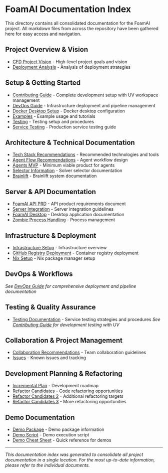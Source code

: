 # FoamAI Documentation Index

This directory contains all consolidated documentation for the FoamAI project. All markdown files from across the repository have been gathered here for easy access and navigation.

## Project Overview & Vision
- [CFD Project Vision](cfd_project_vision.md) - High-level project goals and vision
- [Deployment Analysis](DEPLOYMENT_ANALYSIS.md) - Analysis of deployment strategies

## Setup & Getting Started
- [Contributing Guide](Contributing.md) - Complete development setup with UV workspace management
- [DevOps Guide](DevOps.md) - Infrastructure deployment and pipeline management
- [Docker Desktop Setup](docker_desktop_README.md) - Docker desktop configuration
- [Examples](examples_README.md) - Example usage and tutorials
- [Testing](tests_README.md) - Testing setup and procedures
- [Service Testing](TESTING.md) - Production service testing guide

## Architecture & Technical Documentation
- [Tech Stack Recommendations](tech_stack_recommendations.md) - Recommended technologies and tools
- [Agent Flow Recommendations](agent_flow_recommendations.md) - Agent workflow design
- [Agents MVP](agentsMVP.md) - Minimum viable product for agents
- [Selector Information](selectorInfo.md) - Solver selector documentation
- [Brainlift](Brainlift.md) - Brainlift system documentation

## Server & API Documentation
- [FoamAI API PRD](FOAMAI_API_prd.md) - API product requirements document
- [Server Integration](SERVER_INTEGRATION.md) - Server integration guidelines
- [FoamAI Desktop](foamai_desktop_README.md) - Desktop application documentation
- [Zombie Process Handling](ZOMBIE_PROCESS_HANDLING.md) - Process management

## Infrastructure & Deployment
- [Infrastructure Setup](infra_README.md) - Infrastructure overview
- [GitHub Registry Deployment](GITHUB_REGISTRY_DEPLOYMENT.md) - Container registry deployment
- [Nix Setup](nix_README.md) - Nix package manager setup

## DevOps & Workflows
*See [DevOps Guide](DevOps.md) for comprehensive deployment and pipeline documentation*

## Testing & Quality Assurance
- [Testing Documentation](TESTING.md) - Service testing strategies and procedures
*See [Contributing Guide](Contributing.md#testing-infrastructure) for development testing with UV*

## Collaboration & Project Management
- [Collaboration Recommendations](collaboration_recommendations.md) - Team collaboration guidelines
- [Issues](issues.md) - Known issues and tracking

## Development Planning & Refactoring
- [Incremental Plan](incremental_plan.md) - Development roadmap
- [Refactor Candidates](refactor_candidates.md) - Code refactoring opportunities
- [Refactor Candidates 2](refactor_candidates_2.md) - Additional refactoring targets
- [Refactor Candidates 3](refactor_candidates_3.md) - More refactoring opportunities

## Demo Documentation
- [Demo Package](DEMO_PACKAGE.md) - Demo package information
- [Demo Script](DEMO_SCRIPT.md) - Demo execution script
- [Demo Cheat Sheet](DEMO_CHEAT_SHEET.md) - Quick reference for demos

---

*This documentation index was generated to consolidate all project documentation in a single location. For the most up-to-date information, please refer to the individual documents.*